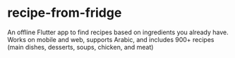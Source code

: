 # recipe-from-fridge
An offline Flutter app to find recipes based on ingredients you already have. Works on mobile and web, supports Arabic, and includes 900+ recipes (main dishes, desserts, soups, chicken, and meat)
